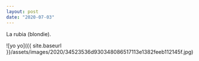 ```yaml
---
layout: post
date: "2020-07-03"
---
```


La rubia (blondie).

![yo yo]({{ site.baseurl }}/assets/images/2020/34523536d930348086517113e1382feeb112145f.jpg)
